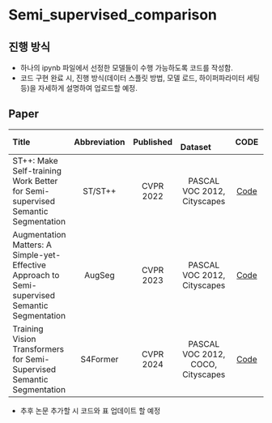 # Semi_supervised_comparison

## 진행 방식
* 하나의 ipynb 파일에서 선정한 모델들이 수행 가능하도록 코드를 작성함.
* 코드 구현 완료 시, 진행 방식(데이터 스플릿 방법, 모델 로드, 하이퍼파라미터 세팅 등)을 자세하게 설명하여 업로드할 예정.

## Paper
| Title| Abbreviation| Published | &emsp;&emsp;Dataset&emsp;&emsp;| CODE | PDF             |
| :---------| :------------------------------:| :----------------------: | :-------------------------------------------------------------------------:| :--------------------: |  :--------------- |
|ST++: Make Self-training Work Better for Semi-supervised Semantic Segmentation|ST/ST++| CVPR 2022|PASCAL VOC 2012, Cityscapes|[Code](https://github.com/LiheYoung/ST-PlusPlus)|[Paper](https://openaccess.thecvf.com/content/CVPR2022/papers/Yang_ST_Make_Self-Training_Work_Better_for_Semi-Supervised_Semantic_Segmentation_CVPR_2022_paper.pdf)|
|Augmentation Matters: A Simple-yet-Effective Approach to Semi-supervised Semantic Segmentation|AugSeg| CVPR 2023|PASCAL VOC 2012, Cityscapes|[Code](https://github.com/ZhenZHAO/AugSeg)|[Paper](https://openaccess.thecvf.com/content/CVPR2023/papers/Zhao_Augmentation_Matters_A_Simple-Yet-Effective_Approach_to_Semi-Supervised_Semantic_Segmentation_CVPR_2023_paper.pdf)|
|Training Vision Transformers for Semi-Supervised Semantic Segmentation|S4Former| CVPR 2024|PASCAL VOC 2012, COCO, Cityscapes|[Code](https://github.com/JoyHuYY1412/S4Former)|[Paper](https://openaccess.thecvf.com/content/CVPR2024/papers/Hu_Training_Vision_Transformers_for_Semi-Supervised_Semantic_Segmentation_CVPR_2024_paper.pdf)|

* 추후 논문 추가할 시 코드와 표 업데이트 할 예정
